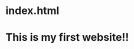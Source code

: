 # index.html<html>
<head>
<title>john</title> 
</head>
<body>
<h1>
This is my first website!!
</h1>
</body> 
</html>
